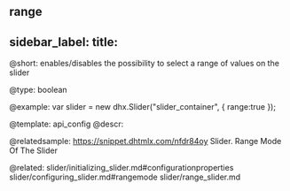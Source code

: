 range
---
sidebar_label: 
title: 
---          

@short: 
enables/disables the possibility to select a range of values on the slider




@type: boolean

@example: 
var slider = new dhx.Slider("slider_container", { 
    range:true
});


@template:	api_config
@descr: 

@relatedsample: https://snippet.dhtmlx.com/nfdr84oy	Slider. Range Mode Of The Slider

@related:
slider/initializing_slider.md#configurationproperties
slider/configuring_slider.md#rangemode
slider/range_slider.md
